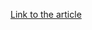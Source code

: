 [Link to the article](https://www.sentinelone.com/labs/cl0p-ransomware-targets-linux-systems-with-flawed-encryption-decryptor-available/)
